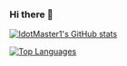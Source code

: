 ### Hi there 👋

[![IdotMaster1's GitHub stats](https://github-readme-stats.vercel.app/api?username=IdotMaster1&show_icons=true&theme=radical)](https://github.com/anuraghazra/github-readme-stats)

[![Top Languages](https://github-readme-stats.vercel.app/api/top-langs/?username=IdotMaster1&layout=compact&theme=radical)](https://github.com/anuraghazra/github-readme-stats)
